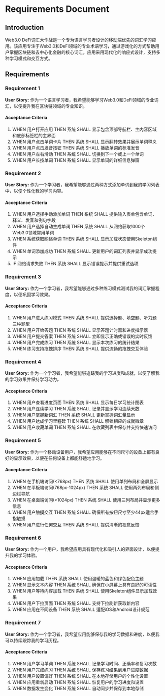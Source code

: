 # Requirements Document

## Introduction

Web3.0 DeFi词汇大作战是一个专为语言学习者设计的移动端优先的词汇学习应用。该应用专注于Web3.0和DeFi领域的专业术语学习，通过游戏化的方式帮助用户掌握区块链和去中心化金融的核心词汇。应用采用现代化的响应式设计，支持多种学习模式和交互方式。

## Requirements

### Requirement 1

**User Story:** 作为一个语言学习者，我希望能够学习Web3.0和DeFi领域的专业词汇，以便提升我在区块链领域的专业知识。

#### Acceptance Criteria

1. WHEN 用户打开应用 THEN 系统 SHALL 显示包含顶部导航栏、主内容区域和底部标签栏的主界面
2. WHEN 用户点击单词卡片 THEN 系统 SHALL 显示翻转效果并展示单词释义
3. WHEN 用户点击发音按钮 THEN 系统 SHALL 播放单词的标准发音
4. WHEN 用户左右滑动 THEN 系统 SHALL 切换到下一个或上一个单词
5. WHEN 用户长按单词 THEN 系统 SHALL 显示单词的详细信息弹窗

### Requirement 2

**User Story:** 作为一个学习者，我希望能够通过两种方式添加单词到我的学习列表中，以便个性化我的学习内容。

#### Acceptance Criteria

1. WHEN 用户选择手动添加单词 THEN 系统 SHALL 提供输入表单包含单词、释义、发音和例句字段
2. WHEN 用户选择自动生成单词 THEN 系统 SHALL 从网络获取1000个Web3.0领域常用单词
3. WHEN 系统获取网络单词 THEN 系统 SHALL 显示加载状态使用Skeleton组件
4. WHEN 单词添加成功 THEN 系统 SHALL 更新用户的词汇列表并显示成功提示
5. IF 网络请求失败 THEN 系统 SHALL 显示错误提示并提供重试选项

### Requirement 3

**User Story:** 作为一个学习者，我希望能够通过多种练习模式测试我的词汇掌握程度，以便巩固学习效果。

#### Acceptance Criteria

1. WHEN 用户进入练习模式 THEN 系统 SHALL 提供选择题、填空题、听力题三种题型
2. WHEN 用户开始答题 THEN 系统 SHALL 显示答题计时器和进度指示器
3. WHEN 用户提交答案 THEN 系统 SHALL 立即显示正确或错误的实时反馈
4. WHEN 用户完成练习 THEN 系统 SHALL 显示本次练习的统计结果
5. WHEN 练习支持拖拽排序 THEN 系统 SHALL 提供流畅的拖拽交互体验

### Requirement 4

**User Story:** 作为一个学习者，我希望能够追踪我的学习进度和成就，以便了解我的学习效果并保持学习动力。

#### Acceptance Criteria

1. WHEN 用户查看进度页面 THEN 系统 SHALL 显示每日学习统计图表
2. WHEN 用户连续学习 THEN 系统 SHALL 记录并显示学习连续天数
3. WHEN 用户掌握新词汇 THEN 系统 SHALL 更新掌握词汇量显示
4. WHEN 用户达成学习里程碑 THEN 系统 SHALL 解锁相应的成就徽章
5. WHEN 用户收藏单词 THEN 系统 SHALL 在收藏列表中保存并支持快速访问

### Requirement 5

**User Story:** 作为一个移动设备用户，我希望应用能够在不同尺寸的设备上都有良好的显示效果，以便在任何设备上都能舒适地学习。

#### Acceptance Criteria

1. WHEN 在手机端访问(<768px) THEN 系统 SHALL 使用单列布局和全屏显示
2. WHEN 在平板端访问(768px-1024px) THEN 系统 SHALL 使用两列布局和侧边栏导航
3. WHEN 在桌面端访问(>1024px) THEN 系统 SHALL 使用三列布局并显示更多信息
4. WHEN 用户触摸交互 THEN 系统 SHALL 确保所有按钮尺寸至少44px适合手指触摸
5. WHEN 用户进行任何交互 THEN 系统 SHALL 提供清晰的视觉反馈

### Requirement 6

**User Story:** 作为一个用户，我希望应用具有现代化和吸引人的界面设计，以便提升我的学习体验。

#### Acceptance Criteria

1. WHEN 应用加载 THEN 系统 SHALL 使用温暖的蓝色和绿色配色主题
2. WHEN 显示文本内容 THEN 系统 SHALL 确保在小屏幕上具有良好的可读性
3. WHEN 用户等待内容加载 THEN 系统 SHALL 使用Skeleton组件显示加载效果
4. WHEN 用户下拉页面 THEN 系统 SHALL 支持下拉刷新获取新内容
5. WHEN 应用在不同设备 THEN 系统 SHALL 适配iOS和Android设计规范

### Requirement 7

**User Story:** 作为一个学习者，我希望应用能够保存我的学习数据和进度，以便我可以持续跟踪我的学习历程。

#### Acceptance Criteria

1. WHEN 用户学习单词 THEN 系统 SHALL 记录学习时间、正确率和复习次数
2. WHEN 用户完成练习 THEN 系统 SHALL 保存练习结果到用户进度数据
3. WHEN 用户设置偏好 THEN 系统 SHALL 在本地存储用户的个性化设置
4. WHEN 应用重新启动 THEN 系统 SHALL 恢复用户的学习进度和设置
5. WHEN 数据发生变化 THEN 系统 SHALL 自动同步并保存到本地存储